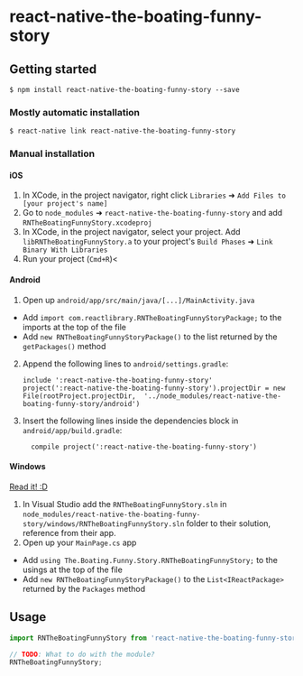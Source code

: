 
# react-native-the-boating-funny-story

## Getting started

`$ npm install react-native-the-boating-funny-story --save`

### Mostly automatic installation

`$ react-native link react-native-the-boating-funny-story`

### Manual installation


#### iOS

1. In XCode, in the project navigator, right click `Libraries` ➜ `Add Files to [your project's name]`
2. Go to `node_modules` ➜ `react-native-the-boating-funny-story` and add `RNTheBoatingFunnyStory.xcodeproj`
3. In XCode, in the project navigator, select your project. Add `libRNTheBoatingFunnyStory.a` to your project's `Build Phases` ➜ `Link Binary With Libraries`
4. Run your project (`Cmd+R`)<

#### Android

1. Open up `android/app/src/main/java/[...]/MainActivity.java`
  - Add `import com.reactlibrary.RNTheBoatingFunnyStoryPackage;` to the imports at the top of the file
  - Add `new RNTheBoatingFunnyStoryPackage()` to the list returned by the `getPackages()` method
2. Append the following lines to `android/settings.gradle`:
  	```
  	include ':react-native-the-boating-funny-story'
  	project(':react-native-the-boating-funny-story').projectDir = new File(rootProject.projectDir, 	'../node_modules/react-native-the-boating-funny-story/android')
  	```
3. Insert the following lines inside the dependencies block in `android/app/build.gradle`:
  	```
      compile project(':react-native-the-boating-funny-story')
  	```

#### Windows
[Read it! :D](https://github.com/ReactWindows/react-native)

1. In Visual Studio add the `RNTheBoatingFunnyStory.sln` in `node_modules/react-native-the-boating-funny-story/windows/RNTheBoatingFunnyStory.sln` folder to their solution, reference from their app.
2. Open up your `MainPage.cs` app
  - Add `using The.Boating.Funny.Story.RNTheBoatingFunnyStory;` to the usings at the top of the file
  - Add `new RNTheBoatingFunnyStoryPackage()` to the `List<IReactPackage>` returned by the `Packages` method


## Usage
```javascript
import RNTheBoatingFunnyStory from 'react-native-the-boating-funny-story';

// TODO: What to do with the module?
RNTheBoatingFunnyStory;
```
  